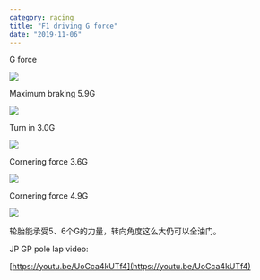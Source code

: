 ```yaml
---
category: racing
title: "F1 driving G force"
date: "2019-11-06"
---
```


G force 

![](https://i.imgur.com/8omGrnt.png)

Maximum braking 5.9G 

![](https://i.imgur.com/ITum5mn.png)

Turn in 3.0G 

![](https://i.imgur.com/IPgAWrz.png)

Cornering force 3.6G 

![](https://i.imgur.com/7bOapvl.png)

Cornering force 4.9G 

![](https://i.imgur.com/8ZY0ivl.png)

轮胎能承受5、6个G的力量，转向角度这么大仍可以全油门。

JP GP pole lap video: 

[https://youtu.be/UoCca4kUTf4](https://youtu.be/UoCca4kUTf4)
